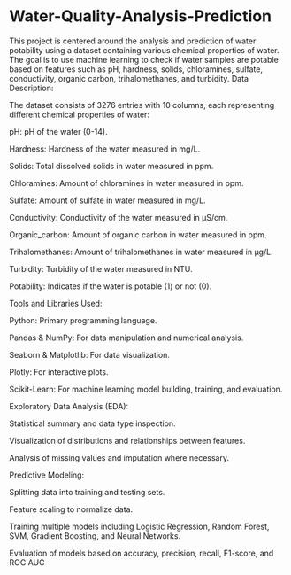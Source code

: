 # Water-Quality-Analysis-Prediction
This project is centered around the analysis and prediction of water potability using a dataset containing various chemical properties of water. The goal is to use machine learning to check if water samples are potable based on features such as pH, hardness, solids, chloramines, sulfate, conductivity, organic carbon, trihalomethanes, and turbidity.
Data Description:

The dataset consists of 3276 entries with 10 columns, each representing different chemical properties of water:

pH: pH of the water (0-14).

Hardness: Hardness of the water measured in mg/L.

Solids: Total dissolved solids in water measured in ppm.

Chloramines: Amount of chloramines in water measured in ppm.

Sulfate: Amount of sulfate in water measured in mg/L.

Conductivity: Conductivity of the water measured in μS/cm.

Organic_carbon: Amount of organic carbon in water measured in ppm. 

Trihalomethanes: Amount of trihalomethanes in water measured in μg/L.

Turbidity: Turbidity of the water measured in NTU.

Potability: Indicates if the water is potable (1) or not (0).

Tools and Libraries Used:

Python: Primary programming language.

Pandas & NumPy: For data manipulation and numerical analysis.

Seaborn & Matplotlib: For data visualization.

Plotly: For interactive plots.

Scikit-Learn: For machine learning model building, training, and evaluation.

Exploratory Data Analysis (EDA):

Statistical summary and data type inspection.

Visualization of distributions and relationships between features.

Analysis of missing values and imputation where necessary.

Predictive Modeling:

Splitting data into training and testing sets.

Feature scaling to normalize data.

Training multiple models including Logistic Regression, Random Forest, SVM, Gradient Boosting, and Neural Networks.

Evaluation of models based on accuracy, precision, recall, F1-score, and ROC AUC
